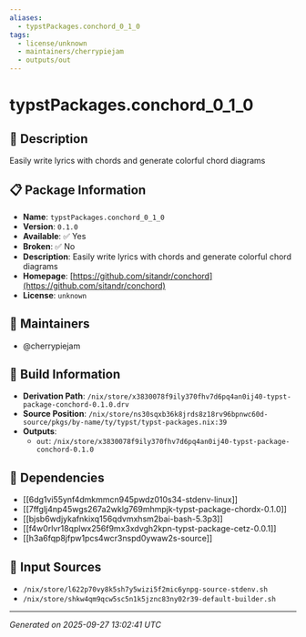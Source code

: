 ```yaml
---
aliases:
  - typstPackages.conchord_0_1_0
tags:
  - license/unknown
  - maintainers/cherrypiejam
  - outputs/out
---
```


# typstPackages.conchord_0_1_0

## 📝 Description

Easily write lyrics with chords and generate colorful chord diagrams

## 📋 Package Information

- **Name**: `typstPackages.conchord_0_1_0`
- **Version**: `0.1.0`
- **Available**: ✅ Yes
- **Broken**: ✅ No
- **Description**: Easily write lyrics with chords and generate colorful chord diagrams
- **Homepage**: [https://github.com/sitandr/conchord](https://github.com/sitandr/conchord)
- **License**: `unknown`
## 👥 Maintainers

- @cherrypiejam


## 🔧 Build Information

- **Derivation Path**: `/nix/store/x3830078f9ily370fhv7d6pq4an0ij40-typst-package-conchord-0.1.0.drv`
- **Source Position**: `/nix/store/ns30sqxb36k8jrds8z18rv96bpnwc60d-source/pkgs/by-name/ty/typst/typst-packages.nix:39`
- **Outputs**:
  - `out`:  `/nix/store/x3830078f9ily370fhv7d6pq4an0ij40-typst-package-conchord-0.1.0`

## 🔗 Dependencies

- [[6dg1vi55ynf4dmkmmcn945pwdz010s34-stdenv-linux]]
- [[7ffglj4np45wgs267a2wklg769mhmpjk-typst-package-chordx-0.1.0]]
- [[bjsb6wdjykafnkixq156qdvmxhsm2bai-bash-5.3p3]]
- [[f4w0rlvr18qplwx256f9mx3xdvgh2kpn-typst-package-cetz-0.0.1]]
- [[h3a6fqp8jfpw1pcs4wcr3nspd0ywaw2s-source]]

## 📁 Input Sources

- `/nix/store/l622p70vy8k5sh7y5wizi5f2mic6ynpg-source-stdenv.sh`
- `/nix/store/shkw4qm9qcw5sc5n1k5jznc83ny02r39-default-builder.sh`

---
*Generated on 2025-09-27 13:02:41 UTC*
